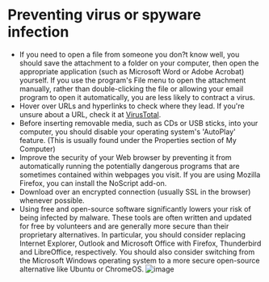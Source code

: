 [Title]: # (Preventing virus or spyware infection)
[Difficulty]: # (Avanzado)
[Order]: # (0)

# Preventing virus or spyware infection

*   If you need to open a file from someone you don?t know well, you should save the attachment to a folder on your computer, then open the appropriate application (such as Microsoft Word or Adobe Acrobat) yourself. If you use the program's File menu to open the attachment manually, rather than double-clicking the file or allowing your email program to open it automatically, you are less likely to contract a virus.
*   Hover over URLs and hyperlinks to check where they lead. If you're unsure about a URL, check it at [VirusTotal](https://www.virustotal.com/#url).
*   Before inserting removable media, such as CDs or USB sticks, into your computer, you should disable your operating system's 'AutoPlay' feature. (This is usually found under the Properties section of My Computer)
*   Improve the security of your Web browser by preventing it from automatically running the potentially dangerous programs that are sometimes contained within webpages you visit. If you are using Mozilla Firefox, you can install the NoScript add-on.
*   Download over an encrypted connection (usually SSL in the browser) whenever possible.
*   Using free and open-source software significantly lowers your risk of being infected by malware. These tools are often written and updated for free by volunteers and are generally more secure than their proprietary alternatives. In particular, you should consider replacing Internet Explorer, Outlook and Microsoft Office with Firefox, Thunderbird and LibreOffice, respectively. You should also consider switching from the Microsoft Windows operating system to a more secure open-source alternative like Ubuntu or ChromeOS.
![image](malware_adv2.png)
